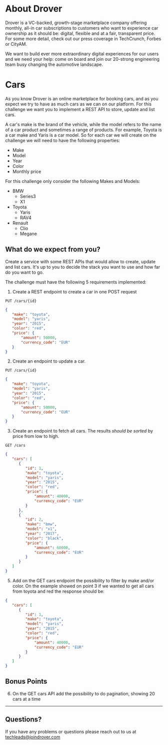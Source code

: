 # About Drover

Drover is a VC-backed, growth-stage marketplace company offering monthly, all-in car subscriptions to customers who want to experience car ownership as it should be: digital, flexible and at a fair, transparent price. For some more detail, check out our press coverage in TechCrunch, Forbes or CityAM.

We want to build ever more extraordinary digital experiences for our users and we need your help: come on board and join our 20-strong engineering team busy changing the automotive landscape.

# Cars
As you know Drover is an online marketplace for booking cars, and as you expect we try to have as much cars as we can on our platform. For this challenge we want you to implement a REST API to store, update and list cars.

A car's make is the brand of the vehicle, while the model refers to the name of a car product and sometimes a range of products. For example, Toyota is a car make and Yaris is a car model. So for each car we will create on the challenge we will need to have the following properties:
* Make
* Model
* Year
* Color
* Monthly price

For this challenge only consider the following Makes and Models:
* BMW
  * Series3
  * X1
* Toyota
  * Yaris
  * RAV4
* Renault
  * Clio
  * Megane

## What do we expect from you?

Create a service with some REST APIs that would allow to create, update and list cars. It's up to you to decide the stack you want to use and how far do you want to go.

The challenge must have the following 5 requirements implemented:

1) Create a REST endpoint to create a car in one POST request

`PUT /cars/{id}`

```json
{
   "make": "toyota",
   "model": "yaris",
   "year": "2015",
   "color": "red",
   "price": {
       "amount": 50000,
       "currency_code": "EUR"
   }
}
```

2) Create an endpoint to update a car.

`PUT /cars/{id}`

```json
{
   "make": "toyota",
   "model": "yaris",
   "year": "2015",
   "color": "red",
   "price": {
       "amount": 50000,
       "currency_code": "EUR"
   }
}
```

3) Create an endpoint to fetch all cars. The results *should be sorted* by price from low to high.

`GET /cars`

```json
{
   "cars": [
      {
         "id": 1,
         "make": "toyota",
         "model": "yaris",
         "year": "2015",
         "color": "red",
         "price": {
             "amount": 40000,
             "currency_code": "EUR"
         }
      },
      {
         "id": 2,
         "make": "bmw",
         "model": "x1",
         "year": "2017",
         "color": "black",
         "price": {
             "amount": 60000,
             "currency_code": "EUR"
         }
      }
   ]
}
```

5) Add on the GET cars endpoint the possibility to filter by make and/or color. On the example showed on point 3 if we wanted to get all cars from toyota and red the response should be:

```json
{
   "cars": [
      {
         "id": 1,
         "make": "toyota",
         "model": "yaris",
         "year": "2015",
         "color": "red",
         "price": {
             "amount": 40000,
             "currency_code": "EUR"
         }
      }
   ]
}
```

## Bonus Points

6) On the GET cars API add the possibility to do pagination, showing 20 cars at a time

------

## Questions?

If you have any problems or questions please reach out to us at techleads@joindrover.com

